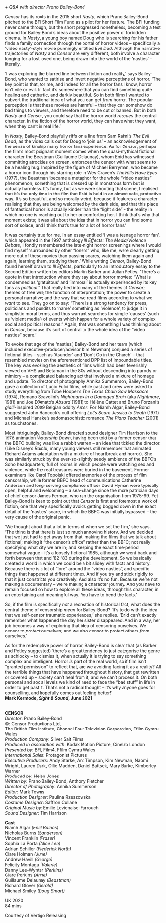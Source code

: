 

_+ Q&A with director Prano Bailey-Bond_

_Censor_ has its roots in the 2015 short _Nasty_, which Prano Bailey-Bond pitched to the BFI Short Film Fund as a pilot for her feature. The BFI funding never came through, but the short progressed nonetheless, becoming a test ground for Bailey-Bond’s ideas about the positive power of forbidden cinema. In _Nasty_, a young boy named Doug who is searching for his father finds a family connection through the portal of horror videos – specifically a ‘video nasty’-style movie punningly entitled _Evil_ _Dad_. Although the narrative trajectories of _Nasty_ and _Censor_ are very different, both involve a character longing for a lost loved one, being drawn into the world of the ‘nasties’ – literally.

‘I was exploring the blurred line between fiction and reality,’ says Bailey-Bond, who wanted to satirise and invert negative perceptions of horror. ‘The key point is that, for me, and indeed for all the horror fans I know, horror isn’t vile or evil. In fact it’s somewhere that you can find something quite healing and cathartic, and darkly beautiful. So in both films I wanted to subvert the traditional idea of what you can get _from_ horror. The popular perception is that these movies are harmful – that they can somehow do bad things to viewers, and therefore need to be cut or banned. But in both _Nasty_ and _Censor_, you could say that the horror world _rescues_ the central character. In the fiction of the horror world, they can have what they want, when they can’t in real life.’

In _Nasty_, Bailey-Bond playfully riffs on a line from Sam Raimi’s _The Evil Dead_, as the video calls out for Doug to ‘join us’ – an acknowledgement of the sense of kinship many horror fans experience. As for _Censor_, perhaps the film’s most poignant moment comes when the quasi-mythical fictional character the Beastman (Guillaume Delaunay), whom Enid has witnessed committing atrocities on screen, embraces the censor with what seems to be a healing hug. Inspired by the figure of Michael Berryman, who became a horror icon through his starring role in Wes Craven’s _The Hills Have Eyes_ (1977), the Beastman ‘became a metaphor for the whole “video nasties” phenomenon; something that is dressed up in monstrous form but is actually harmless. It’s funny, but as we were shooting that scene, I realised that it’s the only time in the film that Enid is held in an almost safe, protective way. It’s so beautiful, and so morally weird, because it features a character realising that they are being welcomed by the dark side, and that this place of fantastical horror is actually kinder than the “light side” – the reality in which no one is reaching out to her or comforting her. I think that’s why that moment exists; it was all about the idea that in horror you can find some sort of solace, and I think that’s true for a lot of horror fans.’

It was certainly true for me. In an essay entitled ‘I was a teenage horror fan’, which appeared in the 1997 anthology _Ill Effects: The Media/Violence Debate_, I fondly remembered the late-night horror screenings where I would find myself ‘surrounded by other “loners” who, like me, were clearly getting more out of these movies than passing scares, watching them again and again, learning them, studying them.’ While writing _Censor_, Bailey-Bond found herself drawn to _Ill Effects_, particularly to an introductory essay to the Second Edition written by editors Martin Barker and Julian Petley. ‘There’s a quote in that introduction where they say about horror movies: “What is condemned as ‘gratuitous’ and ‘immoral’ is actually experienced by its key fans as _political_.” That really tied into many of the themes of _Censor_; themes of free will; the function of interpretation; the power to create a personal narrative; and the way that we read films according to what we _want_ to see. They go on to say: “There is a strong tendency for press, politicians and pundits to ‘name’ something as ‘violence’, to judge it in simplistic moral terms, and thus warrant searches for simple ‘causes’ (such as ‘violent media’) of events which happen for a whole variety of complex social and political reasons.” Again, that was something I was thinking about in _Censor_, because it’s sort of central to the whole idea of the “video nasties” scare.’

To evoke that age of the ‘nasties’, Bailey-Bond and her team (which included executive-producer/advisor Kim Newman) conjured a series of fictional titles – such as ‘Asunder’ and ‘Don’t Go in the Church’ – that resembled movies on the aforementioned DPP list of impoundable titles. The key was evoking the aesthetic of films which had been feverishly viewed on VHS and Betamax in the 80s without descending into parody or mimicry – a complicated balancing act that involved a mixture of homage and update. To director of photography Annika Summerson, Bailey-Bond gave a collection of Lucio Fulci films, while cast and crew were asked to study everything from Tobe Hooper’s _The Texas_ _Chain Saw Massacre_ (1974), Romano Scavolini’s _Nightmares in a Damaged_ _Brain_ (aka _Nightmare_, 1981) and Joe D’Amato’s _Absurd_ (1981) to Hélène Cattet and Bruno Forzani’s _gialli_-inspired 2009 Belgian oddity _Amer_. For Niamh Algar, Bailey-Bond suggested John Hancock’s cult offering _Let’s Scare Jessica to Death_ (1971) and Michael Haneke’s sadomasochistic romance _The_ _Piano_ _Teacher_ (2001) as touchstones.

Most intriguingly, Bailey-Bond directed sound designer Tim Harrison to the 1978 animation _Watership_ _Down_, having been told by a former censor that the BBFC building was like a rabbit warren – an idea that tickled the director. (Like Disney’s _Bambi_, many young viewers still remember that animated Richard Adams adaptation with a mixture of heartbreak and horror). She was similarly struck by the ever-so-slightly seedy ambience of the BBFC’s Soho headquarters, full of rooms in which people were watching sex and violence, while the real treasures were buried in the basement. Former examiners like Carol Topolski offered memories of the process of film censorship, while former BBFC head of communications Catherine Anderson and long-serving compliance officer David Hyman were typically open, helpful and welcoming – a sea-change since the more patrician days of chief censor James Ferman, who ran the organisation from 1975-99. Yet Bailey-Bond is keen to point out that _Censor_ is first and foremost a work of fiction, one that very specifically avoids getting bogged down in the exact detail of the ‘nasties’ scare, in which the BBFC was initially bypassed – the very cause of the original panic.

‘We thought about that a lot in terms of when we set the film,’ she says. ‘The thing is that there is just so much annoying history. And we decided that we just had to get away from that: making the films that we talk about fictional; making it “the censor’s office” rather than the BBFC; not really specifying what city we are in; and keeping the exact time-period somewhat vague – it’s a loosely fictional 1985, although we went back and forth between that and ’82-’83 during the development. So we basically created a world in which we could be a bit slidey with facts and history. Because there is a lot of “lore” around the “video nasties”, and specific things that happened at different times. And if you try and stick rigidly to that it just constricts you creatively. And also it’s no fun. Because we’re not making a documentary – we’re making a character journey. And you have to remain focused on how to explore all these ideas, through this character, in an entertaining and meaningful way. You have to bend the facts.’

So, if the film is specifically _not_ a recreation of historical fact, what does the central theme of censorship _mean_ for Bailey-Bond? ‘It’s to do with the idea that we self-censor traumatic experiences,’ she replies. ‘Enid can’t exactly remember what happened the day her sister disappeared. And in a way, her job becomes a way of exploring that idea of censoring ourselves. We censor to _protect_ ourselves; and we also censor to protect others _from_ ourselves.’

As for the redemptive power of horror, Bailey-Bond is clear that (as Barker and Petley suggested) ‘there’s a great tendency to just categorise the genre as schlocky – to dismiss it, when actually it is trying to say something complex and intelligent. Horror _is_ part of the real world, so if film isn’t “granted permission” to reflect that, are we avoiding facing it as a reality? All the terrible things that have happened throughout history, that get rewritten or covered up – society can’t heal from it, and we can’t process it. On both personal and social levels we kind of need to face the “bad stuff” in life in order to get past it. That’s not a radical thought – it’s why anyone goes for counselling, and hopefully comes out feeling better!’  
**Mark Kermode, _Sight & Sound_, June 2021**
<br><br>


**CENSOR**  
_Director_: Prano Bailey-Bond  
©: Censor Productions Ltd,  
The British Film Institute, Channel Four Television Corporation, Ffilm Cymru Wales  
_Production Company_: Silver Salt Films  
_Produced in association with_:  Kodak Motion Picture, Cinelab London  
_Presented by_: BFI, Film4, Ffilm Cymru Wales  
_International Sales_: Protagonist Pictures  
_Executive Producers_: Andy Starke, Ant Timpson, Kim Newman, Naomi Wright, Lauren Dark,  Ollie Madden, Daniel Battsek, Mary Burke, Kimberley Warner  
_Produced by_: Helen Jones  
_Written by_: Prano Bailey-Bond, Anthony Fletcher  
_Director of Photography_: Annika Summerson  
_Editor_: Mark Towns  
_Production Designer_: Paulina Rzeszowska  
_Costume Designer_: Saffron Cullane  
_Original Music by_: Emilie Levienaise-Farrouch  
_Sound Designer_: Tim Harrison

**Cast**  
Niamh Algar _(Enid Baines)_  
Nicholas Burns _(Sanderson)_  
Vincent Franklin _(Fraser)_  
Sophia La Porta _(Alice Lee)_  
Adrian Schiller _(Frederick North)_  
Clare Holman _(June)_  
Andrew Havill _(George)_  
Felicity Montagu _(Valerie)_  
Danny Lee-Wynter _(Perkins)_  
Clare Perkins _(Anne)_  
Guillaume Delaunay _(Beastman)_  
Richard Glover _(Gerald)_  
Michael Smiley _(Doug Smart)_

UK 2020  
84 mins

Courtesy of Vertigo Releasing
<!--stackedit_data:
eyJoaXN0b3J5IjpbNDM1MzkxNjk2XX0=
-->